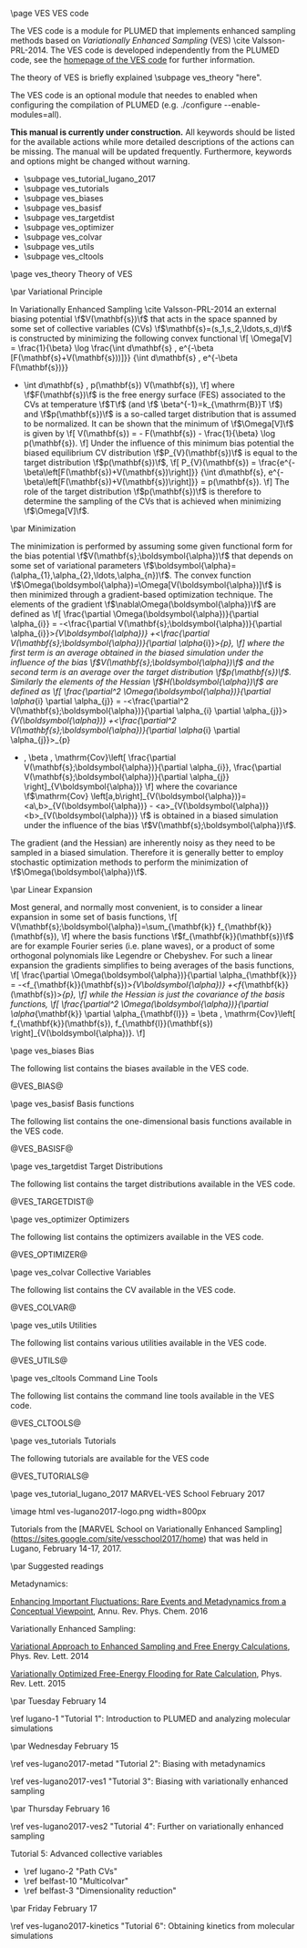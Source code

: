 \page VES VES code

<!-- 
description: PLUMED module that implements enhanced sampling methods based on Variationally Enhanced Sampling
authors: Omar Valsson
reference: \cite Valsson-PRL-2014
-->

The VES code is a module for PLUMED that implements enhanced sampling methods
based on _Variationally Enhanced Sampling_ (VES) \cite Valsson-PRL-2014.
The VES code is developed independently from the PLUMED code,
see the [homepage of the VES code](http://www.ves-code.org) for further information.

The theory of VES is briefly explained \subpage ves_theory "here".

The VES code is an optional module that needes to enabled when configuring the
compilation of PLUMED (e.g. ./configure --enable-modules=all).

__This manual is currently under construction.__
All keywords should be listed for the available actions while
more detailed descriptions of the actions can be missing.
The manual will be updated frequently.
Furthermore, keywords and options might be changed without warning. 

- \subpage ves_tutorial_lugano_2017
- \subpage ves_tutorials
- \subpage ves_biases
- \subpage ves_basisf
- \subpage ves_targetdist
- \subpage ves_optimizer
- \subpage ves_colvar
- \subpage ves_utils
- \subpage ves_cltools


\page ves_theory Theory of VES


\par Variational Principle

In Variationally Enhanced Sampling \cite Valsson-PRL-2014 an external biasing potential \f$V(\mathbf{s})\f$ that acts in the space spanned by some set of collective variables (CVs) \f$\mathbf{s}=(s_1,s_2,\ldots,s_d)\f$ is constructed by minimizing the following convex functional
\f[
\Omega[V] = \frac{1}{\beta} \log
\frac{\int d\mathbf{s} \, e^{-\beta [F(\mathbf{s}+V(\mathbf{s}))]}}
{\int d\mathbf{s} \, e^{-\beta F(\mathbf{s})}}
+ \int d\mathbf{s} \, p(\mathbf{s}) V(\mathbf{s}),
\f]
where \f$F(\mathbf{s})\f$ is the free energy surface (FES) associated to the CVs at temperature \f$T\f$
(and \f$ \beta^{-1}=k_{\mathrm{B}}T \f$) and \f$p(\mathbf{s})\f$ is a so-called target distribution that is assumed to be normalized. It can be shown that the minimum of \f$\Omega[V]\f$ is given by
\f[
V(\mathbf{s}) = - F(\mathbf{s}) - \frac{1}{\beta} \log p(\mathbf{s}).
\f]
Under the influence of this minimum bias potential the biased equilibrium CV distribution \f$P_{V}(\mathbf{s})\f$ is equal to the target distribution \f$p(\mathbf{s})\f$,
\f[
P_{V}(\mathbf{s}) =
\frac{e^{-\beta\left[F(\mathbf{s})+V(\mathbf{s})\right]}}
{\int d\mathbf{s}\, e^{-\beta\left[F(\mathbf{s})+V(\mathbf{s})\right]}}
= p(\mathbf{s}).
\f]
The role of the target distribution \f$p(\mathbf{s})\f$ is therefore to determine
the sampling of the CVs that is achieved when minimizing \f$\Omega[V]\f$.

\par Minimization

The minimization is performed by assuming some given functional form for the bias potential \f$V(\mathbf{s};\boldsymbol{\alpha})\f$ that depends on some set of variational parameters \f$\boldsymbol{\alpha}=(\alpha_{1},\alpha_{2},\ldots,\alpha_{n})\f$. The convex function \f$\Omega(\boldsymbol{\alpha})=\Omega[V(\boldsymbol{\alpha})]\f$ is then minimized through
a gradient-based optimization technique.
The elements of the gradient \f$\nabla\Omega(\boldsymbol{\alpha})\f$ are defined as
\f[
\frac{\partial \Omega(\boldsymbol{\alpha})}{\partial \alpha_{i}} =
-<\frac{\partial V(\mathbf{s};\boldsymbol{\alpha})}{\partial \alpha_{i}}>_{V\boldsymbol{\alpha})}
+<\frac{\partial V(\mathbf{s};\boldsymbol{\alpha})}{\partial \alpha_{i}}>_{p},
\f]
where the first term is an average obtained in the biased simulation under the influence of the bias \f$V(\mathbf{s};\boldsymbol{\alpha})\f$ and the second term is an average over the target distribution \f$p(\mathbf{s})\f$.
Similarly the elements of the Hessian \f$H(\boldsymbol{\alpha})\f$ are defined as
\f[
\frac{\partial^2 \Omega(\boldsymbol{\alpha})}{\partial \alpha_{i} \partial \alpha_{j}} =
-<\frac{\partial^2 V(\mathbf{s};\boldsymbol{\alpha})}{\partial \alpha_{i} \partial \alpha_{j}}>_{V(\boldsymbol{\alpha})}
+<\frac{\partial^2 V(\mathbf{s};\boldsymbol{\alpha})}{\partial \alpha_{i} \partial \alpha_{j}}>_{p}
+ \, \beta \, \mathrm{Cov}\left[
\frac{\partial V(\mathbf{s};\boldsymbol{\alpha})}{\partial \alpha_{i}},
\frac{\partial V(\mathbf{s};\boldsymbol{\alpha})}{\partial \alpha_{j}}
\right]_{V\boldsymbol{\alpha})}
\f]
where the covariance
\f$\mathrm{Cov} \left[a,b\right]_{V(\boldsymbol{\alpha})}=<a\,b>_{V(\boldsymbol{\alpha})} -
<a>_{V(\boldsymbol{\alpha})} <b>_{V(\boldsymbol{\alpha})} \f$
is obtained in a biased simulation under the influence of the bias \f$V(\mathbf{s};\boldsymbol{\alpha})\f$.

The gradient (and the Hessian) are inherently noisy as they need to be sampled in a biased simulation.
Therefore it is generally better to employ stochastic optimization
methods to perform the minimization of \f$\Omega(\boldsymbol{\alpha})\f$.

\par Linear Expansion

Most general, and normally most convenient, is to consider a linear expansion in some set of basis functions,
\f[
V(\mathbf{s};\boldsymbol{\alpha})=\sum_{\mathbf{k}} f_{\mathbf{k}}(\mathbf{s}),
\f]
where the basis functions \f$f_{\mathbf{k}}(\mathbf{s})\f$ are for example Fourier series (i.e. plane waves), or a product of some orthogonal polynomials like Legendre or Chebyshev. For such a linear expansion the gradients simplifies to being averages of the basis functions,
\f[
\frac{\partial \Omega(\boldsymbol{\alpha})}{\partial \alpha_{\mathbf{k}}} =
-<f_{\mathbf{k}}(\mathbf{s})>_{V\boldsymbol{\alpha})}
+<f_{\mathbf{k}}(\mathbf{s})>_{p},
\f]
while the Hessian is just the covariance of the basis functions,
\f[
\frac{\partial^2 \Omega(\boldsymbol{\alpha})}{\partial \alpha_{\mathbf{k}} \partial \alpha_{\mathbf{l}}} =
 \beta \, \mathrm{Cov}\left[
f_{\mathbf{k}}(\mathbf{s}),
f_{\mathbf{l}}(\mathbf{s})
\right]_{V(\boldsymbol{\alpha})}.
\f]





\page ves_biases Bias

The following list contains the biases available in the VES code.

@VES_BIAS@

\page ves_basisf Basis functions

The following list contains the one-dimensional basis functions available in the VES code.

@VES_BASISF@


\page ves_targetdist Target Distributions

The following list contains the target distributions available in the VES code.

@VES_TARGETDIST@


\page ves_optimizer Optimizers

The following list contains the optimizers available in the VES code.

@VES_OPTIMIZER@


\page ves_colvar Collective Variables

The following list contains the CV available in the VES code.

@VES_COLVAR@


\page ves_utils Utilities

The following list contains various utilities available in the VES code.

@VES_UTILS@



\page ves_cltools Command Line Tools

The following list contains the command line tools available in the VES code.

@VES_CLTOOLS@



\page ves_tutorials Tutorials

The following tutorials are available for the VES code

@VES_TUTORIALS@


\page ves_tutorial_lugano_2017 MARVEL-VES School February 2017

\image html ves-lugano2017-logo.png  width=800px

Tutorials from the [MARVEL School on Variationally Enhanced Sampling]
(https://sites.google.com/site/vesschool2017/home) that was held in
Lugano, February 14-17, 2017.

\par Suggested readings

Metadynamics:

[Enhancing Important Fluctuations: Rare Events and Metadynamics from a Conceptual Viewpoint](https://doi.org/10.1146/annurev-physchem-040215-112229), Annu. Rev. Phys. Chem. 2016



Variationally Enhanced Sampling:

[Variational Approach to Enhanced Sampling and Free Energy Calculations](https://doi.org/10.1103/PhysRevLett.113.090601), Phys. Rev. Lett. 2014

[Variationally Optimized Free-Energy Flooding for Rate Calculation](https://doi.org/10.1103/PhysRevLett.115.070601), Phys. Rev. Lett. 2015



\par Tuesday February 14

\ref lugano-1 "Tutorial 1": Introduction to PLUMED and analyzing molecular simulations

\par Wednesday February 15

\ref ves-lugano2017-metad "Tutorial 2": Biasing with metadynamics

\ref ves-lugano2017-ves1 "Tutorial 3": Biasing with variationally enhanced sampling

\par Thursday February 16

\ref ves-lugano2017-ves2 "Tutorial 4": Further on variationally enhanced sampling

Tutorial 5: Advanced collective variables
- \ref lugano-2 "Path CVs"
- \ref belfast-10 "Multicolvar"
- \ref belfast-3 "Dimensionality reduction"

\par Friday February 17

\ref ves-lugano2017-kinetics "Tutorial 6": Obtaining kinetics from molecular simulations
